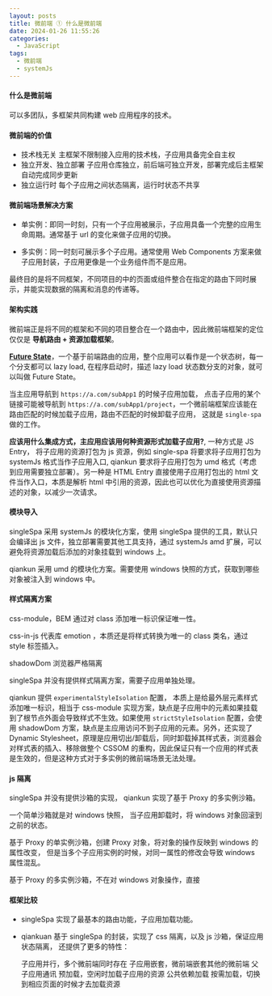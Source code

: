 ```yaml
---
layout: posts
title: 微前端 ① 什么是微前端
date: 2024-01-26 11:55:26
categories:
  - JavaScript
tags:
  - 微前端
  - systemJs
---
```


#### 什么是微前端

可以多团队，多框架共同构建 web 应用程序的技术。

#### 微前端的价值

- 技术栈无关 主框架不限制接入应用的技术栈，子应用具备完全自主权
- 独立开发、独立部署 子应用仓库独立，前后端可独立开发，部署完成后主框架自动完成同步更新
- 独立运行时 每个子应用之间状态隔离，运行时状态不共享

#### 微前端场景解决方案

- 单实例：即同一时刻，只有一个子应用被展示，子应用具备一个完整的应用生命周期。通常基于 url 的变化来做子应用的切换。

- 多实例：同一时刻可展示多个子应用。通常使用 Web Components 方案来做子应用封装，子应用更像是一个业务组件而不是应用。

最终目的是将不同框架，不同项目的中的页面或组件整合在指定的路由下同时展示，并能实现数据的隔离和消息的传递等。

#### 架构实践

微前端正是将不同的框架和不同的项目整合在一个路由中，因此微前端框架的定位仅仅是 **导航路由 + 资源加载框架**。

[**Future State**](https://ui-router.github.io/guide/lazyloading#future-states)，一个基于前端路由的应用，整个应用可以看作是一个状态树，每一个分支都可以 lazy load, 在程序启动时，描述 lazy load 状态数分支的对象，就可以叫做 Future State。

当主应用导航到 `https://a.com/subApp1` 的时候子应用加载， 点击子应用的某个链接可能被导航到 `https://a.com/subApp1/project`，一个微前端框架应该能在路由匹配的时候加载子应用，路由不匹配的时候卸载子应用， 这就是 `single-spa` 做的工作。

**应该用什么集成方式，主应用应该用何种资源形式加载子应用?**, 一种方式是 JS Entry， 将子应用的资源打包为 js 资源，例如 single-spa 将要求将子应用打包为 systemJs 格式当作子应用入口, qiankun 要求将子应用打包为 umd 格式（考虑到应用需要独立部署）。另一种是 HTML Entry 直接使用子应用打包出的 html 文件当作入口，本质是解析 html 中引用的资源，因此也可以优化为直接使用资源描述的对象，以减少一次请求。

#### 模块导入

singleSpa 采用 systemJs 的模块化方案，使用 singleSpa 提供的工具，默认只会编译出 js 文件，独立部署需要其他工具支持，通过 systemJs amd 扩展，可以避免将资源加载后添加的对象挂载到 windows 上。

qiankun 采用 umd 的模块化方案。需要使用 windows 快照的方式，获取到哪些对象被注入到 windows 中。

#### 样式隔离方案

css-module，BEM 通过对 class 添加唯一标识保证唯一性。

css-in-js 代表库 emotion ，本质还是将样式转换为唯一的 class 类名，通过 style 标签插入。

shadowDom 浏览器严格隔离

singleSpa 并没有提供样式隔离方案，需要子应用单独处理。

qiankun 提供 `experimentalStyleIsolation` 配置， 本质上是给最外层元素样式添加唯一标识，相当于 css-module 实现方案，缺点是子应用中的元素如果挂载到了根节点外面会导致样式不生效。如果使用 `strictStyleIsolation` 配置，会使用 shadowDom 方案，缺点是主应用访问不到子应用的元素。另外，还实现了 Dynamic Stylesheet，原理是应用切出/卸载后，同时卸载掉其样式表，浏览器会对样式表的插入、移除做整个 CSSOM 的重构，因此保证只有一个应用的样式表是生效的，但是这种方式对于多实例的微前端场景无法处理。

#### js 隔离

singleSpa 并没有提供沙箱的实现， qiankun 实现了基于 Proxy 的多实例沙箱。

一个简单沙箱就是对 windows 快照， 当子应用卸载时，将 windows 对象回滚到之前的状态。

基于 Proxy 的单实例沙箱，创建 Proxy 对象，将对象的操作反映到 windows 的属性改变， 但是当多个子应用实例的时候，对同一属性的修改会导致 windows 属性混乱。

基于 Proxy 的多实例沙箱，不在对 windows 对象操作，直接

#### 框架比较

- singleSpa 实现了最基本的路由功能，子应用加载功能。

- qiankuan 基于 singleSpa 的封装，实现了 css 隔离，以及 js 沙箱，保证应用状态隔离， 还提供了更多的特性：

  子应用并行，多个微前端同时存在
  子应用嵌套，微前端嵌套其他的微前端
  父子应用通讯
  预加载，空闲时加载子应用的资源
  公共依赖加载
  按需加载，切换到相应页面的时候才去加载资源


